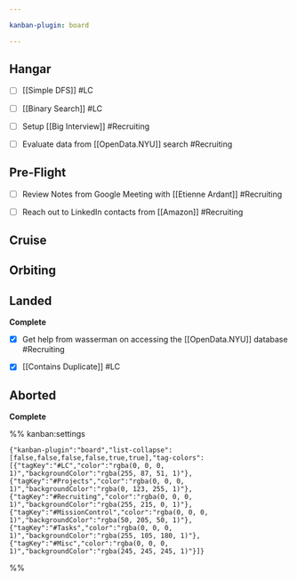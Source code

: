 ```yaml
---

kanban-plugin: board

---
```


## Hangar

- [ ] [[Simple DFS]] #LC
- [ ] [[Binary Search]] #LC
- [ ] Setup [[Big Interview]] #Recruiting
- [ ] Evaluate data from [[OpenData.NYU]] search #Recruiting


## Pre-Flight

- [ ] Review Notes from Google Meeting with [[Etienne Ardant]] #Recruiting
- [ ] Reach out to LinkedIn contacts from [[Amazon]] #Recruiting


## Cruise



## Orbiting



## Landed

**Complete**
- [x] Get help from wasserman on accessing the [[OpenData.NYU]] database #Recruiting
- [x] [[Contains Duplicate]] #LC


## Aborted

**Complete**




%% kanban:settings
```
{"kanban-plugin":"board","list-collapse":[false,false,false,false,true,true],"tag-colors":[{"tagKey":"#LC","color":"rgba(0, 0, 0, 1)","backgroundColor":"rgba(255, 87, 51, 1)"},{"tagKey":"#Projects","color":"rgba(0, 0, 0, 1)","backgroundColor":"rgba(0, 123, 255, 1)"},{"tagKey":"#Recruiting","color":"rgba(0, 0, 0, 1)","backgroundColor":"rgba(255, 215, 0, 1)"},{"tagKey":"#MissionControl","color":"rgba(0, 0, 0, 1)","backgroundColor":"rgba(50, 205, 50, 1)"},{"tagKey":"#Tasks","color":"rgba(0, 0, 0, 1)","backgroundColor":"rgba(255, 105, 180, 1)"},{"tagKey":"#Misc","color":"rgba(0, 0, 0, 1)","backgroundColor":"rgba(245, 245, 245, 1)"}]}
```
%%